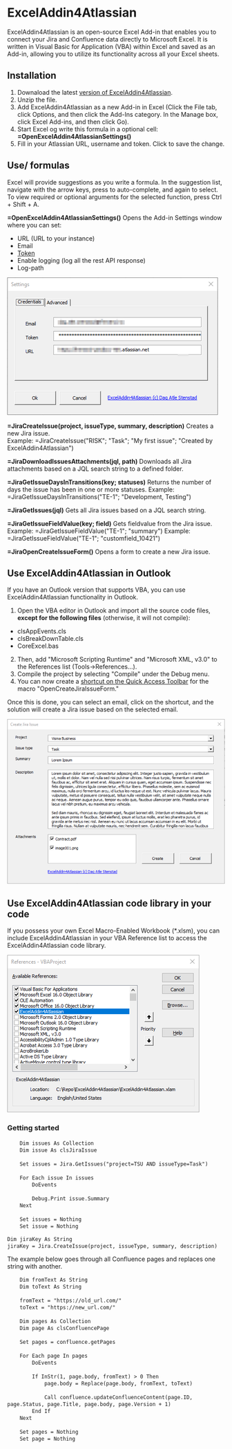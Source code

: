 # ExcelAddin4Atlassian

ExcelAddin4Atlassian is an open-source Excel Add-in that enables you to connect your Jira and Confluence data directly to Microsoft Excel. 
It is written in Visual Basic for Application (VBA) within Excel and saved as an Add-in, allowing you to utilize its functionality across all your Excel sheets.

## Installation
1. Downaload the latest [version of ExcelAddin4Atlassian](https://github.com/Dagiz007/ExcelAddin4Atlassian/archive/master.zip).
2. Unzip the file. 
3. Add ExcelAddin4Atlassian as a new Add-in in Excel (Click the File tab, click Options, and then click the Add-Ins category. In the Manage box, click Excel Add-ins, and then click Go).
4. Start Excel og write this formula in a optional cell: **=OpenExcelAddin4AtlassianSettings()**
5. Fill in your Atlassian URL, username and token. Click <Ok> to save the change. 

##  Use/ formulas
Excel will provide suggestions as you write a formula. In the suggestion list, navigate with the arrow keys, press <Tab> to auto-complete, and <Tab> again to select. 
To view required or optional arguments for the selected function, press Ctrl + Shift + A.

**=OpenExcelAddin4AtlassianSettings()** Opens the Add-in Settings window where you can set:
* URL (URL to your instance)
* Email 
* [Token](https://id.atlassian.com/manage-profile/security/api-tokens)
* Enable logging (log all the rest API response)
* Log-path 

![frmSettings.png](resources/images/frmSettings.png)

**=JiraCreateIssue(project, issueType, summary, description)** Creates a new Jira issue.  
Example: =JiraCreateIssue("RISK"; "Task"; "My first issue"; "Created by ExcelAddin4Atlassian")

**=JiraDownloadIssuesAttachments(jql, path)** Downloads all Jira attachments based on a JQL search string to a defined folder.

**=JiraGetIssueDaysInTransitions(key; statuses)** Returns the number of days the issue has been in one or more statuses.
Example: =JiraGetIssueDaysInTransitions("TE-1"; "Development, Testing")

**=JiraGetIssues(jql)** Gets all Jira issues based on a JQL search string.

**=JiraGetIssueFieldValue(key; field)** Gets fieldvalue from the Jira issue. 
Example: =JiraGetIssueFieldValue("TE-1"; "summary")
Example: =JiraGetIssueFieldValue("TE-1"; "customfield_10421")

**=JiraOpenCreateIssueForm()** Opens a form to create a new Jira issue.

##  Use ExcelAddin4Atlassian in Outlook

If you have an Outlook version that supports VBA, you can use ExcelAddin4Atlassian functionality in Outlook.

1. Open the VBA editor in Outlook and import all the source code files, **except for the following files** (otherwise, it will not compile):
* clsAppEvents.cls
* clsBreakDownTable.cls
* CoreExcel.bas
2. Then, add "Microsoft Scripting Runtime" and "Microsoft XML, v3.0" to the References list (Tools->References...). 
3. Compile the project by selecting "Compile" under the Debug menu.
4. You can now create a [shortcut on the Quick Access Toolbar](https://support.microsoft.com/en-au/office/assign-a-macro-to-a-button-728c83ec-61d0-40bd-b6ba-927f84eb5d2c) for the macro "OpenCreateJiraIssueForm."

Once this is done, you can select an email, click on the shortcut, and the solution will create a Jira issue based on the selected email.

![frmCreateJiraIssue.png](resources/images/frmCreateJiraIssue.png)

## Use ExcelAddin4Atlassian code library in your code

If you possess your own Excel Macro-Enabled Workbook (*.xlsm), you can include ExcelAddin4Atlassian in your VBA Reference list to access the ExcelAddin4Atlassian code library.

![References.png](resources/images/References.png)

### Getting started 

```VBA
    Dim issues As Collection
    Dim issue As clsJiraIssue
    
    Set issues = Jira.GetIssues("project=TSU AND issueType=Task")
    
    For Each issue In issues
        DoEvents
        
        Debug.Print issue.Summary
    Next

    Set issues = Nothing
    Set issue = Nothing
```

```VBA
Dim jiraKey As String
jiraKey = Jira.CreateIssue(project, issueType, summary, description)
```

The example below goes through all Confluence pages and replaces one string with another.

```VBA
    Dim fromText As String
    Dim toText As String
    
    fromText = "https://old_url.com/"
    toText = "https://new_url.com/"
    
    Dim pages As Collection
    Dim page As clsConfluencePage
    
    Set pages = confluence.getPages
    
    For Each page In pages
        DoEvents
        
        If InStr(1, page.body, fromText) > 0 Then
            page.body = Replace(page.body, fromText, toText)
            
            Call confluence.updateConfluenceContent(page.ID, page.Status, page.Title, page.body, page.Version + 1)
        End If
    Next
    
    Set pages = Nothing
    Set page = Nothing
```